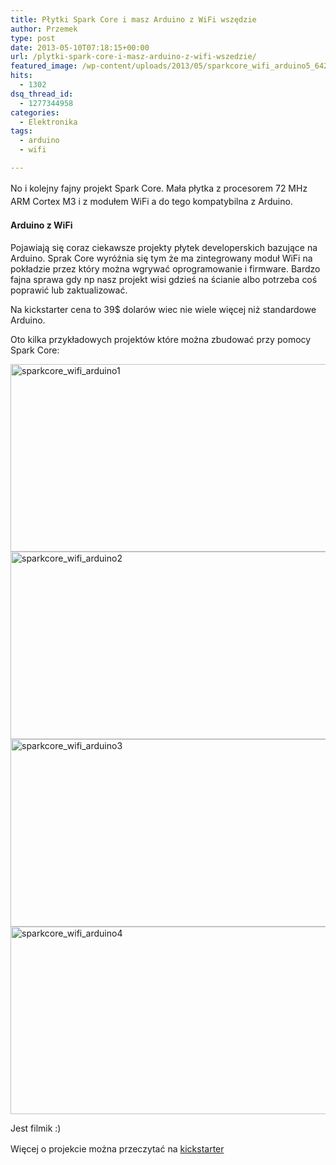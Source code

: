 ```yaml
---
title: Płytki Spark Core i masz Arduino z WiFi wszędzie
author: Przemek
type: post
date: 2013-05-10T07:18:15+00:00
url: /plytki-spark-core-i-masz-arduino-z-wifi-wszedzie/
featured_image: /wp-content/uploads/2013/05/sparkcore_wifi_arduino5_642_362_force.jpg
hits:
  - 1302
dsq_thread_id:
  - 1277344958
categories:
  - Elektronika
tags:
  - arduino
  - wifi

---
```

<span style="line-height: 1.5em;">No i kolejny fajny projekt Spark Core. Mała płytka z procesorem 72 MHz ARM Cortex M3 i z modułem WiFi a do tego kompatybilna z Arduino.</span>

<!--more-->

#### Arduino z WiFi

Pojawiają się coraz ciekawsze projekty płytek developerskich bazujące na Arduino. Sprak Core wyróżnia się tym że ma zintegrowany moduł WiFi na pokładzie przez który można wgrywać oprogramowanie i firmware. Bardzo fajna sprawa gdy np nasz projekt wisi gdzieś na ścianie albo potrzeba coś poprawić lub zaktualizować.

Na kickstarter cena to 39$ dolarów wiec nie wiele więcej niż standardowe Arduino.

Oto kilka przykładowych projektów które można zbudować przy pomocy Spark Core:

[<img class="aligncenter size-full wp-image-3182" alt="sparkcore_wifi_arduino1" src="http://techfreak.pl/wp-content/uploads/2013/05/sparkcore_wifi_arduino1.jpg" width="620" height="300" />][1] [<img class="aligncenter size-full wp-image-3183" alt="sparkcore_wifi_arduino2" src="http://techfreak.pl/wp-content/uploads/2013/05/sparkcore_wifi_arduino2.jpg" width="620" height="300" />][2] [<img class="aligncenter size-full wp-image-3184" alt="sparkcore_wifi_arduino3" src="http://techfreak.pl/wp-content/uploads/2013/05/sparkcore_wifi_arduino3.jpg" width="620" height="300" />][3] [<img class="aligncenter size-full wp-image-3185" alt="sparkcore_wifi_arduino4" src="http://techfreak.pl/wp-content/uploads/2013/05/sparkcore_wifi_arduino4.jpg" width="620" height="300" />][4]

Jest filmik :)  


<span style="line-height: 1.5em;">Więcej o projekcie można przeczytać na </span><a style="line-height: 1.5em;" href="http://www.kickstarter.com/projects/sparkdevices/spark-core-wi-fi-for-everything-arduino-compatible" target="_blank">kickstarter</a>

 [1]: http://techfreak.pl/wp-content/uploads/2013/05/sparkcore_wifi_arduino1.jpg
 [2]: http://techfreak.pl/wp-content/uploads/2013/05/sparkcore_wifi_arduino2.jpg
 [3]: http://techfreak.pl/wp-content/uploads/2013/05/sparkcore_wifi_arduino3.jpg
 [4]: http://techfreak.pl/wp-content/uploads/2013/05/sparkcore_wifi_arduino4.jpg